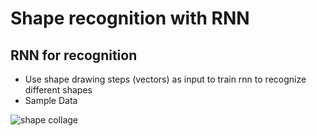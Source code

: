 # Shape recognition with RNN

## RNN for recognition

* Use shape drawing steps (vectors) as input to train rnn to recognize different shapes
* Sample Data

![shape collage](./images/shapes.gif)
